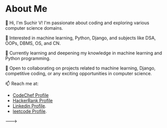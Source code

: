
# About Me

👋 Hi, I'm Suchir V! I'm passionate about coding and exploring various computer science domains.

👀 Interested in machine learning, Python, Django, and subjects like DSA, OOPs, DBMS, OS, and CN.

🌱 Currently learning and deepening my knowledge in machine learning and Python programming.

💞️ Open to collaborating on projects related to machine learning, Django, competitive coding, or any exciting opportunities in computer science.

📫 Reach me at:
- [CodeChef Profile](https://www.codechef.com/users/suchir31)
- [HackerRank Profile](https://www.hackerrank.com/profile/suchirreddy31)
- [Linkedin Profile](https://www.linkedin.com/in/v-suchir-694b38265/).
- [leetcode Profile](https://leetcode.com/u/suchir_31/).

--->
